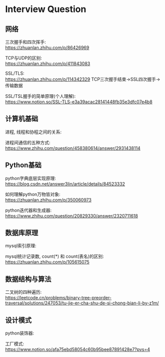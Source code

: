 # Interview Question

## 网络

三次握手和四次挥手:<br>
https://zhuanlan.zhihu.com/p/86426969

TCP与UDP的区别:<br>
https://zhuanlan.zhihu.com/p/411843083

SSL/TLS:<br>
https://zhuanlan.zhihu.com/p/114342329
TCP三次握手结束->SSL四次握手->传输数据

SSL/TSL握手的简单原理(个人理解):<br>
https://www.notion.so/SSL-TLS-e3a39acac28141448fb35e3dfc07e4b8


## 计算机基础
进程, 线程和协程之间的关系:<br>


进程间通信的五种方式:<br>
https://www.zhihu.com/question/458380614/answer/2931438114






## Python基础

python字典底层实现原理:<br>
https://blog.csdn.net/answer3lin/article/details/84523332

如何理解python万物皆对象:<br>
https://zhuanlan.zhihu.com/p/350060973

python迭代器和生成器:<br>
https://www.zhihu.com/question/20829330/answer/2320711618




## 数据库原理
mysql索引原理:<br>

mysql统计记录数, count(*) 和 count(表名)的区别:<br>
https://zhuanlan.zhihu.com/p/105615075



## 数据结构与算法
二叉树的四种遍历:<br>
https://leetcode.cn/problems/binary-tree-preorder-traversal/solutions/247053/tu-jie-er-cha-shu-de-si-chong-bian-li-by-z1m/


## 设计模式

python装饰器:<br>

工厂模式:<br>
https://www.notion.so/afa75ebd58054c60b95bee87891428e7?pvs=4
